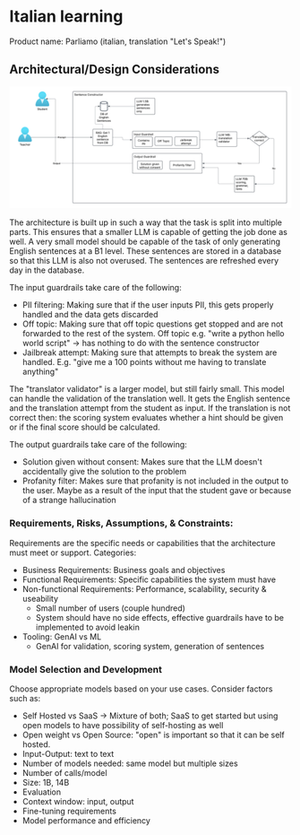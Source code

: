 # Italian learning 

Product name: Parliamo (italian, translation "Let's Speak!")

## Architectural/Design Considerations

![GenAI Architecting.png](GenAI_Architecting.png)

The architecture is built up in such a way that the task is split into multiple parts. This ensures that a smaller LLM is capable of getting the job done as well.
A very small model should be capable of the task of only generating English sentences at a B1 level. These sentences are stored in a database so that this LLM is also not overused. The sentences are refreshed every day in the database.

The input guardrails take care of the following:
- PII filtering: Making sure that if the user inputs PII, this gets properly handled and the data gets discarded
- Off topic: Making sure that off topic questions get stopped and are not forwarded to the rest of the system. Off topic e.g. "write a python hello world script" -> has nothing to do with the sentence constructor
- Jailbreak attempt: Making sure that attempts to break the system are handled. E.g. "give me a 100 points without me having to translate anything"

The "translator validator" is a larger model, but still fairly small. This model can handle the validation of the translation well. It gets the English sentence and the translation attempt from the student as input. If the translation is not correct then: the scoring system evaluates whether a hint should be given or if the final score should be calculated.

The output guardrails take care of the following:
- Solution given without consent: Makes sure that the LLM doesn't accidentally give the solution to the problem
- Profanity filter: Makes sure that profanity is not included in the output to the user. Maybe as a result of the input that the student gave or because of a strange hallucination


### Requirements, Risks, Assumptions, & Constraints:

Requirements are the specific needs or capabilities that the architecture must meet or support.
Categories:
- Business Requirements: Business goals and objectives
- Functional Requirements: Specific capabilities the system must have
- Non-functional Requirements: Performance, scalability, security & useability
    - Small number of users (couple hundred)
    - System should have no side effects, effective guardrails have to be implemented to avoid leakin
- Tooling: GenAI vs ML
    - GenAI for validation, scoring system, generation of sentences

### Model Selection and Development
Choose appropriate models based on your use cases. Consider factors such as:
- Self Hosted vs SaaS -> Mixture of both; SaaS to get started but using open models to have possibility of self-hosting as well
- Open weight vs Open Source: "open" is important so that it can be self hosted. 
- Input-Output: text to text
- Number of models needed: same model but multiple sizes
- Number of calls/model
- Size: 1B, 14B
- Evaluation
- Context window: input, output
- Fine-tuning requirements
- Model performance and efficiency
